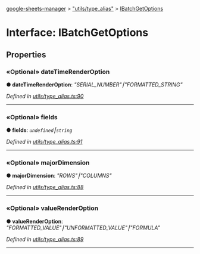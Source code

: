 [google-sheets-manager](../README.md) > ["utils/type_alias"](../modules/_utils_type_alias_.md) > [IBatchGetOptions](../interfaces/_utils_type_alias_.ibatchgetoptions.md)



# Interface: IBatchGetOptions


## Properties
<a id="datetimerenderoption"></a>

### «Optional» dateTimeRenderOption

**●  dateTimeRenderOption**:  *"SERIAL_NUMBER"⎮"FORMATTED_STRING"* 

*Defined in [utils/type_alias.ts:90](https://github.com/AbdelrahmanRamadan/google-sheets-manager/blob/ddca908/src/utils/type_alias.ts#L90)*





___

<a id="fields"></a>

### «Optional» fields

**●  fields**:  *`undefined`⎮`string`* 

*Defined in [utils/type_alias.ts:91](https://github.com/AbdelrahmanRamadan/google-sheets-manager/blob/ddca908/src/utils/type_alias.ts#L91)*





___

<a id="majordimension"></a>

### «Optional» majorDimension

**●  majorDimension**:  *"ROWS"⎮"COLUMNS"* 

*Defined in [utils/type_alias.ts:88](https://github.com/AbdelrahmanRamadan/google-sheets-manager/blob/ddca908/src/utils/type_alias.ts#L88)*





___

<a id="valuerenderoption"></a>

### «Optional» valueRenderOption

**●  valueRenderOption**:  *"FORMATTED_VALUE"⎮"UNFORMATTED_VALUE"⎮"FORMULA"* 

*Defined in [utils/type_alias.ts:89](https://github.com/AbdelrahmanRamadan/google-sheets-manager/blob/ddca908/src/utils/type_alias.ts#L89)*





___


